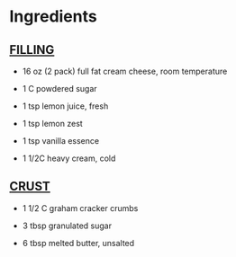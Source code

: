 # Ingredients

## <u>  FILLING  </u>

* 16 oz (2 pack) full fat cream cheese, room temperature

* 1 C powdered sugar

* 1 tsp lemon juice, fresh

* 1 tsp lemon zest

* 1 tsp vanilla essence

* 1 1/2C heavy cream, cold


## <u> CRUST  </u>
* 1 1/2 C graham cracker crumbs

* 3 tbsp granulated sugar

* 6 tbsp melted butter, unsalted